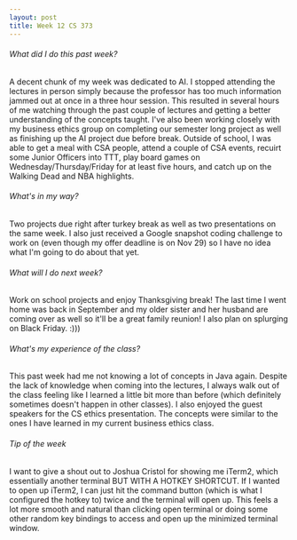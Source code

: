 ```yaml
---
layout: post
title: Week 12 CS 373
---
```


###### What did I do this past week?
A decent chunk of my week was dedicated to AI. I stopped attending the lectures in person simply because the professor has too much information jammed out at once in a three hour session. This resulted in several hours of me watching through the past couple of lectures and getting a better understanding of the concepts taught. I've also been working closely with my business ethics group on completing our semester long project as well as finishing up the AI project due before break. Outside of school, I was able to get a meal with CSA people, attend a couple of CSA events, recuirt some Junior Officers into TTT, play board games on Wednesday/Thursday/Friday for at least five hours, and catch up on the Walking Dead and NBA highlights.

###### What's in my way?
Two projects due right after turkey break as well as two presentations on the same week. I also just received a Google snapshot coding challenge to work on (even though my offer deadline is on Nov 29) so I have no idea what I'm going to do about that yet.

###### What will I do next week?
Work on school projects and enjoy Thanksgiving break! The last time I went home was back in September and my older sister and her husband are coming over as well so it'll be a great family reunion! I also plan on splurging on Black Friday. :)))

###### What's my experience of the class?
This past week had me not knowing a lot of concepts in Java again. Despite the lack of knowledge when coming into the lectures, I always walk out of the class feeling like I learned a little bit more than before (which definitely sometimes doesn't happen in other classes). I also enjoyed the guest speakers for the CS ethics presentation. The concepts were similar to the ones I have learned in my current business ethics class.

###### Tip of the week
I want to give a shout out to Joshua Cristol for showing me iTerm2, which essentially another terminal BUT WITH A HOTKEY SHORTCUT. If I wanted to open up iTerm2, I can just hit the command button (which is what I configured the hotkey to) twice and the terminal will open up. This feels a lot more smooth and natural than clicking open terminal or doing some other random key bindings to access and open up the minimized terminal window.
